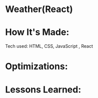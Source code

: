 <div id="header" >
 <h1  class="heading-element" dir="auto">Weather(React)</h1>
</div>

<div id="header" >
 <h1 class="heading-element" dir="auto">How It's Made:</h1>
 Tech used: HTML, CSS, JavaScript , React 
</div>


<div id="header" >
 <h1 class="heading-element" dir="auto">Optimizations:</h1>
</div>

<div id="header">
 <h1 class="heading-element" dir="auto">Lessons Learned:</h1>
</div>
